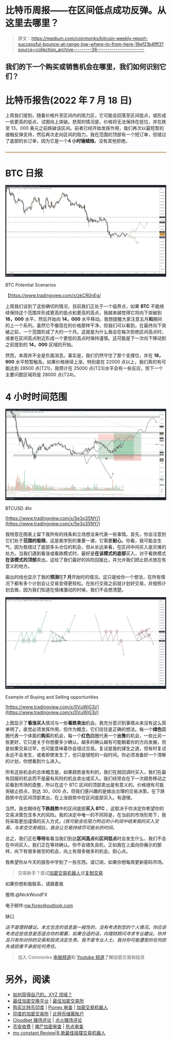 # 比特币周报——在区间低点成功反弹。从这里去哪里？

> 原文：<https://medium.com/coinmonks/bitcoin-weekly-report-successful-bounce-at-range-low-where-to-from-here-18ef21b4fff3?source=collection_archive---------26----------------------->

## 我们的下一个购买或销售机会在哪里，我们如何识别它们？

# 比特币报告(2022 年 7 月 18 日)

上周我们提到，随着价格升至区间内的阻力区，它可能会回落至区间低点，或形成一些更高的低点，试图向上突破。悲观的情况是，价格将无法保持在低位，并在跌至 13，000 美元之前跌破该区间。前者已经开始发挥作用，我们再次以最短暂的接触反弹支持，然后再次走向区间的阻力。我在范围的顶部有一个短订单，但错过了底部的长订单，因为它是一个**4 小时锤蜡烛**，没有其他拒绝。

![](img/6f23fa555d807e1af04f40527475a235.png)

# BTC 日报

![](img/2c335ddc4a7d00f5e1d5ce43d2af37a4.png)

BTC Potential Scenarios

【https://www.tradingview.com/x/zkCR0nEg/ 

上周我们谈到了这些确切的情况，目前我们正处于一个临界点，如果 **BTC** 不能继续保持这个范围并形成更高的低点和更高的高点，我越来越觉得它将向下突破到 **18，000** 水平，然后开始向 **14，000** 水平移动。我想提醒大家注意五月**和**期间的上一个系列。虽然它不像现在的价格那样干净，但我们可以看到，在最终向下突破之前，一个范围形成了大约一个月。这就是为什么我会在每次拒绝区间高点时，或者在区间高点附近形成一个更低的高点时保持谨慎。这可能是下一次向下移动到之前提到的 **14，000** 区域的开始。

然而，本周并不全是负面消息。事实是，我们仍然守住了那个支撑位，并在 **18，900** 水平短暂触及。如果价格继续上涨，特别是在 22000 点以上，我们真的有可能达到 28500 点(T21)，我预计在 25000 点(T23)水平会有一些反应，但下一个主要问题区域将是 28000 点(T24)。

# 4 小时时间范围

![](img/2ab936b04c46c0afea08c00dd01d1ce4.png)

BTCUSD 4hr

[https://www.tradingview.com/x/5e3o35NY/](https://www.tradingview.com/x/5e3o35NY/)

我特意在图表上留下我所有的线条和立场想法来代表一些事情。首先，你会注意到它们处于**范围的极限**。这是我学到的重要一课，它需要**耐心**。你看，我可能会生气，因为我错过了底部多头仓位的机会，但从长远来看，在区间中间买入是灾难的处方。当我们遇到看涨或看跌模式时，最好是**在该模式的底部**买入，对于看跌模式**在该模式的顶部**卖出。这给了我们最好的风险回报比，并允许我们把止损点放在有意义的地方。

画出的线也显示了我的**预测**在**7 月**开始时的情况。这只是给你一个想法，在所有情况下都有多个计划会让交易变得更轻松。在执行交易之前就计划好交易，并按照计划去做，因为我们知道在情绪激动的时候，我们不会想清楚。

![](img/000c3cfddd41c990d29c2ea3867ac8bd.png)

Example of Buying and Selling opportunities

[https://www.tradingview.com/x/0VuWjG3i/](https://www.tradingview.com/x/0VuWjG3i/)

上图显示了**看涨买入**情况与一些**看跌卖出**机会。我充分意识到事情从来没有这么简单明了。直觉必须发挥作用，但作为概念，它们往往是正确的想法。每一个**绿色**圆圈代表一个体面的**购买**的机会，每一个**红色**圆圈代表一个**出售**的机会，一些比另一些更好，它只是关于你想要多少确认。越多的确认越有可能朝着你的方向发展，但是如果交易过早，也可能意味着你会错过交易。复试是我的谋生之道，但有时复试永远不会发生，或者即使发生了，也只是很短的一段时间。你必须准备好一个清晰的计划，你想看到什么进入。

所有这些机会的总体概念是，如果趋势是有利的，我们在弱回调时买入，我们在最有回报的机会而不是最有风险的机会卖出或买入。我们经常会在下一次趋势移动之前看到市场的盘整，所以在这个 BTC 区间的顶部卖出是有意义的。价格很有可能突破止损点，到达 30，000 点，但我们感兴趣的是做出合理的交易决策，在下跌趋势中在区间顶部卖出，在上涨趋势中在区间底部买入。有道理。

当然，我也期待在**下跌趋势**中的区间底部**买入 BTC** ，这取决于你决定你希望你的交易决策包含多大的风险。我的决定中唯一的不同将是，在当前的市场形势下，我将采取更加谨慎的买入方式，*(我可能会在阻力附近的小利润中结束我的买入交易。与卖空交易相比，我会让交易持续尽可能长的时间。*

总之，我们正在**等待**看看当我们到达**区间高点**和**区间低点**时会发生什么，我们不会在中间买入，我们正在等待确认。你不会错失良机，正如我在上面向你展示的那样，向下有很多做空的机会，向上有很多做多的机会。耐心点。

我希望你从今天的报告中学到了一些东西。请订阅，如果你想每周更新密码市场。

> 交易新手？尝试[加密交易机器人](/coinmonks/crypto-trading-bot-c2ffce8acb2a)或[复制交易](/coinmonks/top-10-crypto-copy-trading-platforms-for-beginners-d0c37c7d698c)

如果你想和我联系，请跟着我

推特:@NickWoodFX

电子邮件:nw.forex@outlook.com

缺口

*这不是理财建议。本文包含的信息是一般性的，没有考虑到您的个人情况。你应该考虑这些信息是否适合你的需要，如果合适的话，向理财顾问寻求专业建议。你并且只有你对你的交易和投资决定负责。我不是专业人士。我对你可能遭受的任何损失或损害不承担任何责任。*

> 加入 Coinmonks [电报频道](https://t.me/coincodecap)和 [Youtube 频道](https://www.youtube.com/c/coinmonks/videos)了解加密交易和投资

# 另外，阅读

*   [如何获得自己的。XYZ 领域？](https://coincodecap.com/xyz-domain)
*   [最佳加密交换平台](https://coincodecap.com/best-crypto-swap-platforms) | [最佳加密交易所](https://coincodecap.com/crypto-exchange)
*   [购买比特币印度](/coinmonks/buy-bitcoin-in-india-feb50ddfef94) | [Pionex 审查](/coinmonks/pionex-review-exchange-with-crypto-trading-bot-1e459d0191ea) | [加密交易机器人](/coinmonks/crypto-trading-bot-c2ffce8acb2a)
*   [印度的加密交易所](/coinmonks/bitcoin-exchange-in-india-7f1fe79715c9) | [比特币储蓄账户](/coinmonks/bitcoin-savings-account-e65b13f92451)
*   [Cloudbet 赌场评论](https://coincodecap.com/cloudbet-casino-review) | [点火赌场评论](https://coincodecap.com/ignition-casino-review)
*   [币安收费](/coinmonks/binance-fees-8588ec17965) | [僵尸加密审查](/coinmonks/botcrypto-review-2021-build-your-own-trading-bot-coincodecap-6b8332d736c7) | [热点审查](/coinmonks/hotbit-review-cd5bec41dafb)
*   [my constant Review](https://coincodecap.com/myconstant-review)|[8 款最佳摇摆交易机器人](https://coincodecap.com/best-swing-trading-bots)